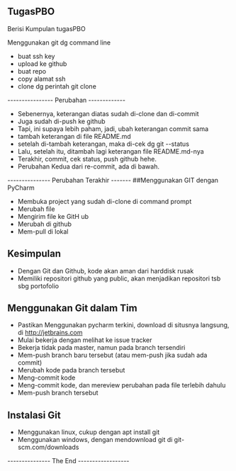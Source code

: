 ## TugasPBO
Berisi Kumpulan tugasPBO

 Menggunakan git dg command line
 - buat ssh key
 - upload ke github
 - buat repo
 - copy alamat ssh
 - clone dg perintah git clone <alamat ssh>

 ---------------- Perubahan -------------
 - Sebenernya, keterangan diatas sudah di-clone dan di-commit
 - Juga sudah di-push ke github
 - Tapi, ini supaya lebih paham, jadi, ubah keterangan commit sama
 - tambah keterangan di file README.md
 - setelah di-tambah keterangan, maka di-cek dg git --status
 - Lalu, setelah itu, ditambah lagi keterangan file README.md-nya
 - Terakhir, commit, cek status, push github hehe.
 - Perubahan Kedua dari re-commit, ada di bawah.

 --------------- Perubahan Terakhir -------
 ##Menggunakan GIT dengan PyCharm
 
 - Membuka project yang sudah di-clone di command prompt
 - Merubah file
 - Mengirim file ke GitH ub
 - Merubah di github
 - Mem-pull di lokal

 ## Kesimpulan
 
 - Dengan Git dan Github, kode akan aman dari harddisk rusak
 - Memiliki repositori github yang public, akan menjadikan repositori tsb sbg portofolio
 
 ## Menggunakan Git dalam Tim
 
 - Pastikan Menggunakan pycharm terkini, download di situsnya langsung, di http://jetbrains.com
 - Mulai bekerja dengan melihat ke issue tracker
 - Bekerja tidak pada master, namun pada branch tersendiri
 - Mem-push branch baru tersebut (atau mem-push jika sudah ada commit) 
 - Merubah kode pada branch tersebut
 - Meng-commit kode
 - Meng-commit kode, dan mereview perubahan pada file terlebih dahulu
 - Mem-push branch tersebut
 
 ## Instalasi Git
 - Menggunakan linux, cukup dengan apt install git
 - Menggunakan windows, dengan mendownload git di git-scm.com/downloads
 
 --------------- The End ------------------